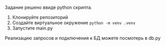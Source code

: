 Задание решено ввиде python скрипта.
1. Клонируйте репозиторий
2. Создайте виртуальное окружение ```python -m venv .venv```
3. Запустите main.py

Реализацию запросов и подключения к БД можете посмотерь в db.py
